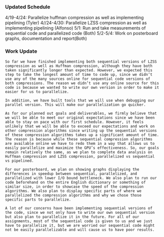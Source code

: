 ### Updated Schedule
4/19-4/24: Parallelize huffman compression as well as implementing pipelining (Tyler)
4//24-4/30: Parallelize LZSS compression as well as implementing pipelining (Alfonso)
5/1: Run and take measurements of sequential code and parallelized code (Both)
5/2-5/4: Work on posterboard graphs, documentation and report(Both)

### Work Update
	So far we have finished implementing both sequential versions of LZSS compression as well as Huffman compression, although they have both taken significantly longer than expected. However, we expected this step to take the longest amount of time to code up, since we didn’t use any of the many sources online for sequential code versions of both compressions. The reason we didn’t use any online source for this code is because we wanted to write our own version in order to make it easier for us to parallelize. 

	In addition, we have built tools that we will use when debugging our parallel version. This will make our parallelization go quicker. 

	As for our planned out goals and deliverables, we firmly believe that we will be able to meet our original expectations since we have been able to stay on pace with our first schedule. However, it feels unlikely that we will be able to exceed our expectations and work on other compression algorithms since writing up the sequential versions of these compression algorithms takes up a significant amount of time. The reason is because while these sequential compression algorithms are available online we have to redo them in a way that allows us to easily parallelize and maximize the GPU’s effectiveness. So, our goals remain relatively the same, as we plan to complete data analysis on Huffman compression and LZSS compression, parallelized vs sequential vs pipelined. 

	For our posterboard, we plan on showing graphs displaying the differences in speedup between sequential, parallelized, and parallelized with lower I/O bound bottleneck. We also plan to run our code beforehand on the entire English dictionary or something of similar size, in order to showcase the speed of the compression algorithms. We also plan to display specific parts of where we parallelized the compression algorithms and why we chose those specific parts to parallelize. 

	A lot of our concerns have been implementing sequential versions of the code, since we not only have to write our own sequential version but also plan to parallelize it in the future. For all of our assignments, most of the sequential code is given to us and we just have to parallelize it, but we are worried our sequential code might not be easily parallelizable and will cause us to have poor results. 
